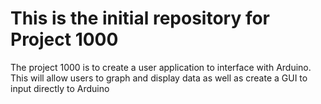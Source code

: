 # This is the initial repository for Project 1000

The project 1000 is to create a user application to interface with Arduino. This will allow users to graph and display data as well as create a GUI to input directly to Arduino
